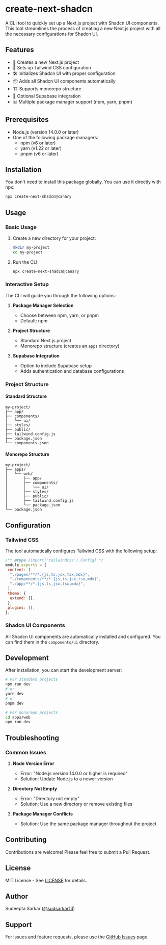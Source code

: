 # create-next-shadcn

A CLI tool to quickly set up a Next.js project with Shadcn UI components. This tool streamlines the process of creating a new Next.js project with all the necessary configurations for Shadcn UI.

## Features

- 🚀 Creates a new Next.js project
- 🎨 Sets up Tailwind CSS configuration
- 🛠 Initializes Shadcn UI with proper configuration
- 📦 Adds all Shadcn UI components automatically
- 🏗 Supports monorepo structure
- 🔌 Optional Supabase integration
- 📊 Multiple package manager support (npm, yarn, pnpm)

## Prerequisites

- Node.js (version 14.0.0 or later)
- One of the following package managers:
  - npm (v6 or later)
  - yarn (v1.22 or later)
  - pnpm (v6 or later)

## Installation

You don't need to install this package globally. You can use it directly with npx:

```bash
npx create-next-shadcn@canary
```

## Usage

### Basic Usage

1. Create a new directory for your project:

   ```bash
   mkdir my-project
   cd my-project
   ```

2. Run the CLI:

   ```bash
   npx create-next-shadcn@canary
   ```

### Interactive Setup

The CLI will guide you through the following options:

1. **Package Manager Selection**

   - Choose between npm, yarn, or pnpm
   - Default: npm

2. **Project Structure**

   - Standard Next.js project
   - Monorepo structure (creates an `apps` directory)

3. **Supabase Integration**
   - Option to include Supabase setup
   - Adds authentication and database configurations

### Project Structure

#### Standard Structure

```directory
my-project/
├── app/
├── components/
│   └── ui/
├── styles/
├── public/
├── tailwind.config.js
├── package.json
└── components.json
```

#### Monorepo Structure

```directory
my-project/
├── apps/
│   └── web/
│       ├── app/
│       ├── components/
│       │   └── ui/
│       ├── styles/
│       ├── public/
│       ├── tailwind.config.js
│       └── package.json
└── package.json
```

## Configuration

### Tailwind CSS

The tool automatically configures Tailwind CSS with the following setup:

```javascript
/** @type {import('tailwindcss').Config} */
module.exports = {
 content: [
  "./pages/**/*.{js,ts,jsx,tsx,mdx}",
  "./components/**/*.{js,ts,jsx,tsx,mdx}",
  "./app/**/*.{js,ts,jsx,tsx,mdx}",
 ],
 theme: {
  extend: {},
 },
 plugins: [],
};
```

### Shadcn UI Components

All Shadcn UI components are automatically installed and configured. You can find them in the `components/ui` directory.

## Development

After installation, you can start the development server:

```bash
# For standard projects
npm run dev
# or
yarn dev
# or
pnpm dev

# For monorepo projects
cd apps/web
npm run dev
```

## Troubleshooting

### Common Issues

1. **Node Version Error**

   - Error: "Node.js version 14.0.0 or higher is required"
   - Solution: Update Node.js to a newer version

2. **Directory Not Empty**

   - Error: "Directory not empty"
   - Solution: Use a new directory or remove existing files

3. **Package Manager Conflicts**
   - Solution: Use the same package manager throughout the project

## Contributing

Contributions are welcome! Please feel free to submit a Pull Request.

## License

MIT License - See [LICENSE](LICENSE) for details.

## Author

Sudeepta Sarkar ([@sudsarkar13](https://github.com/sudsarkar13))

## Support

For issues and feature requests, please use the [GitHub Issues](https://github.com/sudsarkar13/starter-apps/issues) page.
